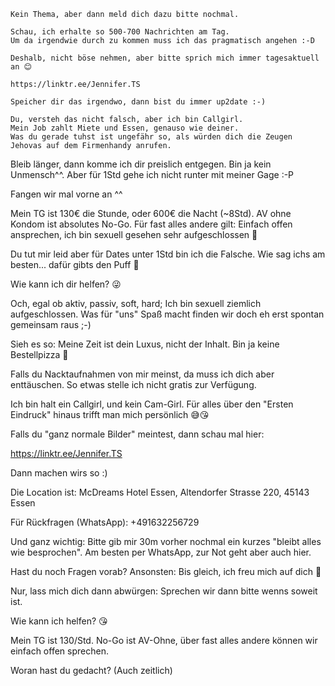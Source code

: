 ```
Kein Thema, aber dann meld dich dazu bitte nochmal. 

Schau, ich erhalte so 500-700 Nachrichten am Tag.
Um da irgendwie durch zu kommen muss ich das pragmatisch angehen :-D

Deshalb, nicht böse nehmen, aber bitte sprich mich immer tagesaktuell an 😊
```

```
https://linktr.ee/Jennifer.TS

Speicher dir das irgendwo, dann bist du immer up2date :-)
```

```
Du, versteh das nicht falsch, aber ich bin Callgirl.
Mein Job zahlt Miete und Essen, genauso wie deiner.
Was du gerade tuhst ist ungefähr so, als würden dich die Zeugen Jehovas auf dem Firmenhandy anrufen. 
```


Bleib länger, dann komme ich dir preislich entgegen. Bin ja kein Unmensch^^. Aber für 1Std gehe ich nicht runter mit meiner Gage :-P


Fangen wir mal vorne an ^^

Mein TG ist 130€ die Stunde, oder 600€ die Nacht (~8Std). AV ohne Kondom ist absolutes No-Go. Für fast alles andere gilt: Einfach offen ansprechen, ich bin sexuell gesehen sehr aufgeschlossen 🙂 


Du tut mir leid aber für Dates unter 1Std bin ich die Falsche. Wie sag ichs am besten... dafür gibts den Puff 🤭

Wie kann ich dir helfen? 😜

Och, egal ob aktiv, passiv, soft, hard; Ich bin sexuell ziemlich aufgeschlossen. Was für "uns" Spaß macht finden wir doch eh erst spontan gemeinsam raus ;-)

Sieh es so: Meine Zeit ist dein Luxus, nicht der Inhalt. Bin ja keine Bestellpizza 🤭

Falls du Nacktaufnahmen von mir meinst, da muss ich dich aber enttäuschen. So etwas stelle ich nicht gratis zur Verfügung.

Ich bin halt ein Callgirl, und kein Cam-Girl. Für alles über den "Ersten Eindruck" hinaus trifft man mich persönlich 😅😘

Falls du "ganz normale Bilder" meintest, dann schau mal hier:

https://linktr.ee/Jennifer.TS

Dann machen wirs so :)

Die Location ist: 
McDreams Hotel Essen, Altendorfer Strasse 220, 45143 Essen

Für Rückfragen (WhatsApp): 
+491632256729

Und ganz wichtig:
Bitte gib mir 30m vorher nochmal ein kurzes "bleibt alles wie besprochen". Am besten per WhatsApp, zur Not geht aber auch hier. 

Hast du noch Fragen vorab? Ansonsten: Bis gleich, ich freu mich auf dich 💋



Nur, lass mich dich dann abwürgen: Sprechen wir dann bitte wenns soweit ist. 

Wie kann ich helfen? 😘


Mein TG ist 130/Std. No-Go ist AV-Ohne, über fast alles andere können wir einfach offen sprechen. 

Woran hast du gedacht? (Auch zeitlich)  
